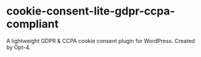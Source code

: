 # cookie-consent-lite-gdpr-ccpa-compliant
A lightweight GDPR &amp; CCPA cookie consent plugin for WordPress. Created by Opt-4.
